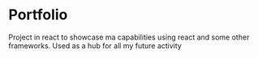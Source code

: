 # Portfolio
Project in react to showcase ma capabilities using react and some other frameworks.
Used as a hub for all my future activity
